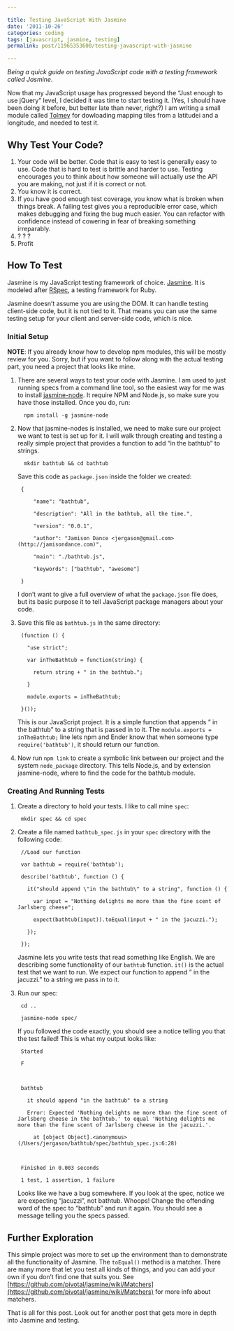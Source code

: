 ```yaml
---

title: Testing JavaScript With Jasmine
date: '2011-10-26'
categories: coding
tags: [javascript, jasmine, testing]
permalink: post/11965353600/testing-javascript-with-jasmine

---
```


*Being a quick guide on testing JavaScript code with a testing framework
called Jasmine.*

Now that my JavaScript usage has progressed beyond the “Just enough to
use jQuery” level, I decided it was time to start testing it. (Yes, I
should have been doing it before, but better late than never, right?) I
am writing a small module called
[Tolmey](https://github.com/jergason/Tolmey) for dowloading mapping
tiles from a latitudei and a longitude, and needed to test it.

Why Test Your Code?
-------------------

1.  Your code will be better. Code that is easy to test is generally
    easy to use. Code that is hard to test is brittle and harder to use.
    Testing encourages you to think about how someone will actually
    *use* the API you are making, not just if it is correct or not.
2.  You know it is correct.
3.  If you have good enough test coverage, you know what is broken when
    things break. A failing test gives you a reproducible error case,
    which makes debugging and fixing the bug much easier. You can
    refactor with confidence instead of cowering in fear of breaking
    something irreparably.
4.  ? ? ?
5.  Profit

How To Test
-----------

Jasmine is my JavaScript testing framework of choice.
[Jasmine](http://pivotal.github.com/jasmine/). It is modeled after
[RSpec](https://www.relishapp.com/rspec), a testing framework for Ruby.

Jasmine doesn’t assume you are using the DOM. It can handle testing
client-side code, but it is not tied to it. That means you can use the
same testing setup for your client and server-side code, which is nice.

### Initial Setup

**NOTE**: If you already know how to develop npm modules, this will be
mostly review for you. Sorry, but if you want to follow along with the
actual testing part, you need a project that looks like mine.

1.  There are several ways to test your code with Jasmine. I am used to
    just running specs from a command line tool, so the easiest way for
    me was to install
    [jasmine-node](https://github.com/mhevery/jasmine-node). It require
    NPM and Node.js, so make sure you have those installed. Once you do,
    run:

          npm install -g jasmine-node

2.  Now that jasmine-nodes is installed, we need to make sure our
    project we want to test is set up for it. I will walk through
    creating and testing a really simple project that provides a
    function to add “in the bathtub” to strings.

          mkdir bathtub && cd bathtub

    Save this code as `package.json` inside the folder we created:

         {

             "name": "bathtub",

             "description": "All in the bathtub, all the time.",

             "version": "0.0.1",

             "author": "Jamison Dance <jergason@gmail.com> (http://jamisondance.com)",

             "main": "./bathtub.js",

             "keywords": ["bathtub", "awesome"]

         }

    I don’t want to give a full overview of what the `package.json` file
    does, but its basic purpose it to tell JavaScript package managers
    about your code.

3.  Save this file as `bathtub.js` in the same directory:

         (function () {

           "use strict";

           var inTheBathtub = function(string) {

             return string + " in the bathtub.";

           }

           module.exports = inTheBathtub;

         }());

    This is our JavaScript project. It is a simple function that appends
    ” in the bathtub” to a string that is passed in to it. The
    `module.exports = inTheBathtub;` line lets npm and Ender know that
    when someone type `require('bathtub')`, it should return our
    function.

4.  Now run `npm link` to create a symbolic link between our project and
    the system `node_package` directory. This tells Node.js, and by
    extension jasmine-node, where to find the code for the bathtub
    module.

### Creating And Running Tests

1.  Create a directory to hold your tests. I like to call mine `spec`:

         mkdir spec && cd spec

2.  Create a file named `bathtub_spec.js` in your `spec` directory with
    the following code:

         //Load our function

         var bathtub = require('bathtub');

         describe('bathtub', function () {

           it("should append \"in the bathtub\" to a string", function () {

             var input = "Nothing delights me more than the fine scent of Jarlsberg cheese";

             expect(bathtub(input)).toEqual(input + " in the jacuzzi.");

           });

         });

    Jasmine lets you write tests that read something like English. We
    are describing some functionality of our `bathtub` function. `it()`
    is the actual test that we want to run. We expect our function to
    append ” in the jacuzzi.” to a string we pass in to it.

3.  Run our spec:

         cd ..

         jasmine-node spec/

    If you followed the code exactly, you should see a notice telling
    you that the test failed! This is what my output looks like:

         Started

         F



         bathtub

           it should append "in the bathtub" to a string

           Error: Expected 'Nothing delights me more than the fine scent of Jarlsberg cheese in the bathtub.' to equal 'Nothing delights me more than the fine scent of Jarlsberg cheese in the jacuzzi.'.

             at [object Object].<anonymous> (/Users/jergason/bathtub/spec/bathtub_spec.js:6:28)



         Finished in 0.003 seconds

         1 test, 1 assertion, 1 failure

    Looks like we have a bug somewhere. If you look at the spec, notice
    we are expecting “jacuzzi”, not bathtub. Whoops! Change the
    offending word of the spec to “bathtub” and run it again. You should
    see a message telling you the specs passed.

Further Exploration
-------------------

This simple project was more to set up the environment than to
demonstrate all the functionality of Jasmine. The `toEqual()` method is
a matcher. There are many more that let you test all kinds of things,
and you can add your own if you don’t find one that suits you. See
[](https://github.com/pivotal/jasmine/wiki/Matchers)[https://github.com/pivotal/jasmine/wiki/Matchers](https://github.com/pivotal/jasmine/wiki/Matchers)
for more info about matchers.

That is all for this post. Look out for another post that gets more in
depth into Jasmine and testing.
